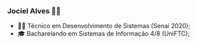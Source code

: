 ### Jociel Alves 👨‍💻
- 👨‍🎓 Técnico em Desenvolvimento de Sistemas (Senai 2020);
- 🎓 Bacharelando em Sistemas de Informação 4/8 (UniFTC);

